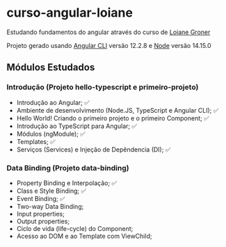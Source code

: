 # curso-angular-loiane
Estudando fundamentos do angular através do curso de [Loiane Groner](https://github.com/loiane)

Projeto gerado usando [Angular CLI](https://github.com/angular/angular-cli) versão 12.2.8 e [Node](https://github.com/nodejs/node) versão 14.15.0

## Módulos Estudados
### Introdução (Projeto hello-typescript e primeiro-projeto)
- Introdução ao Angular; ✅
- Ambiente de desenvolvimento (Node.JS, TypeScript e Angular CLI); ✅
- Hello World! Criando o primeiro projeto e o primeiro Component; ✅
- Introdução ao TypeScript para Angular; ✅
- Módulos (ngModule); ✅
- Templates; ✅
- Serviços (Services) e Injeção de Depêndencia (DI); ✅


### Data Binding (Projeto data-binding)
- Property Binding e Interpolação; ✅
- Class e Style Binding; ✅
- Event Binding; ✅
- Two-way Data Binding;
- Input properties;
- Output properties;
- Ciclo de vida (life-cycle) do Component;
- Acesso ao DOM e ao Template com ViewChild;
